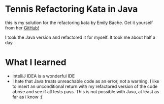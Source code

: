 # Tennis Refactoring Kata in Java

this is my solution for the refactoring kata by Emily Bache.
Get it yourself from her [GitHub!](https://github.com/emilybache/Tennis-Refactoring-Kata) 

I took the Java version and refactored it for myself. It took me about half a day.

# What I learned

- IntelliJ IDEA is a wonderful IDE
- I hate that Java treats unreachable code as an error, not a warning. I like to insert an unconditional return with my refactored version of the code above and see if all tests pass. This is not possible with Java, at least as far as i know :(
